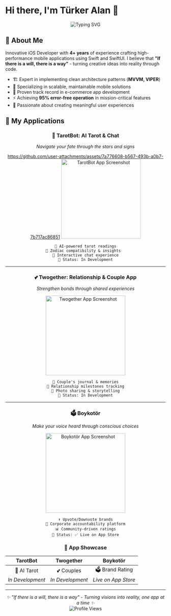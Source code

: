 # Hi there, I'm Türker Alan 👋

<div align="center">
  <img src="https://readme-typing-svg.herokuapp.com?font=Fira+Code&pause=1000&color=F75C7E&center=true&vCenter=true&width=500&lines=iOS+Developer;Swift+%26+SwiftUI+Expert;If+there+is+a+will%2C+there+is+a+way" alt="Typing SVG" />
</div>

## 🚀 About Me

Innovative iOS Developer with **4+ years** of experience crafting high-performance mobile applications using Swift and SwiftUI. I believe that **"If there is a will, there is a way"** - turning creative ideas into reality through code.

- 🏗️ Expert in implementing clean architecture patterns (**MVVM, VIPER**)
- 📱 Specializing in scalable, maintainable mobile solutions
- 🎯 Proven track record in e-commerce app development
- ⚡ Achieving **95% error-free operation** in mission-critical features
- 🌟 Passionate about creating meaningful user experiences

## 📱 My Applications

<div align="center">

### 🔮 TarotBot: AI Tarot & Chat
*Navigate your fate through the stars and signs*

<https://github.com/user-attachments/assets/7a776608-b567-493b-a0b7-7b717ac86851>
<img src="assets/screenshots/tarotbot.png" width="250" alt="TarotBot App Screenshot">

```
🤖 AI-powered tarot readings
🌟 Zodiac compatibility & insights  
💬 Interactive chat experience
🎯 Status: In Development
```

---

### 💕 Twogether: Relationship & Couple App
*Strengthen bonds through shared experiences*

<!-- Add your Twogether screenshot here -->
<img src="assets/screenshots/twogether.png" width="250" alt="Twogether App Screenshot">

```
📅 Couple's journal & memories
💌 Relationship milestones tracking
📸 Photo sharing & storytelling
🎯 Status: In Development
```

---

### 🗳️ Boykotör
*Make your voice heard through conscious choices*

<!-- Add your Boykotör screenshot here -->
<img src="assets/screenshots/boykotor.png" width="250" alt="Boykotör App Screenshot">

```
⬆️ Upvote/Downvote brands
🏢 Corporate accountability platform
📊 Community-driven ratings
🎯 Status: ✅ Live on App Store
```

</div>



<div align="center">
  
### 💫 App Showcase

| TarotBot | Twogether | Boykotör |
|:--------:|:---------:|:--------:|
| 🔮 AI Tarot | 💕 Couples | 🗳️ Brand Rating |
| *In Development* | *In Development* | *Live on App Store* |

</div>

---

<div align="center">
  <i>✨ "If there is a will, there is a way" - Turning visions into reality, one app at a time ✨</i>
</div>

<div align="center">
  <img src="https://komarev.com/ghpvc/?username=turkeralan&color=blueviolet&style=for-the-badge" alt="Profile Views" />
</div>
